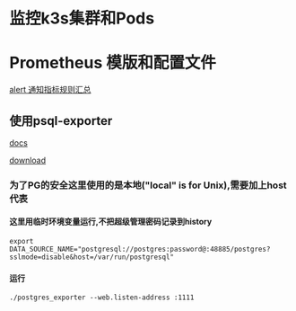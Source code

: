 # 监控k3s集群和Pods

# Prometheus 模版和配置文件

[alert 通知指标规则汇总](https://samber.github.io/awesome-prometheus-alerts/)

## 使用psql-exporter

[docs](https://github.com/prometheus-community/postgres_exporter)

[download](https://github.com/prometheus-community/postgres_exporter/releases)

### 为了PG的安全这里使用的是本地("local" is for Unix),需要加上host代表

#### 这里用临时环境变量运行,不把超级管理密码记录到history

```shell
export DATA_SOURCE_NAME="postgresql://postgres:password@:48885/postgres?sslmode=disable&host=/var/run/postgresql"
```

#### 运行

```shell
./postgres_exporter --web.listen-address :1111
```